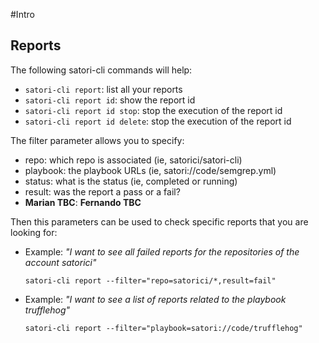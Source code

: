 #Intro
## Reports

The following satori-cli commands will help:

- `satori-cli report`: list all your reports
- `satori-cli report id`: show the report id
- `satori-cli report id stop`: stop the execution of the report id
- `satori-cli report id delete`: stop the execution of the report id

The filter parameter allows you to specify:
- repo: which repo is associated (ie, satorici/satori-cli)
- playbook: the playbook URLs (ie, satori://code/semgrep.yml)
- status: what is the status (ie, completed or running)
- result: was the report a pass or a fail?
- **Marian TBC**: **Fernando TBC** 

Then this parameters can be used to check specific reports that you are looking for:

- Example: _"I want to see all failed reports for the repositories of the account satorici"_

  `satori-cli report --filter="repo=satorici/*,result=fail"`

- Example: _"I want to see a list of reports related to the playbook trufflehog"_

  `satori-cli report --filter="playbook=satori://code/trufflehog"`
